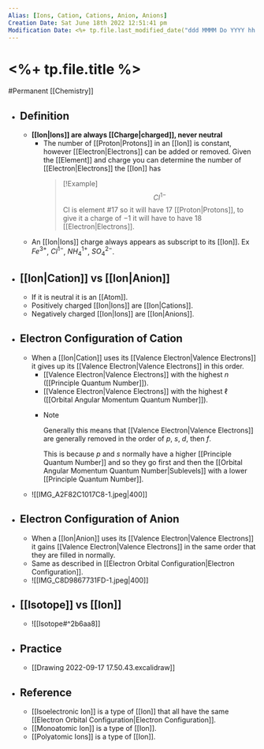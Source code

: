 ```yaml
---
Alias: [Ions, Cation, Cations, Anion, Anions]
Creation Date: Sat June 18th 2022 12:51:41 pm 
Modification Date: <%+ tp.file.last_modified_date("ddd MMMM Do YYYY hh:mm:ss a") %>
---
```

# <%+ tp.file.title %>
#Permanent [[Chemistry]]

- ## Definition
	- **[[Ion|Ions]] are always [[Charge|charged]], never neutral**
		- The number of [[Proton|Protons]] in an [[Ion]] is constant, however [[Electron|Electrons]] can be added or removed. Given the [[Element]] and charge you can determine the number of [[Electron|Electrons]] the [[Ion]] has
		  > [!Example]
		  > $$Cl^{1-}$$
		  > Cl is element #17 so it will have 17 [[Proton|Protons]], to give it a charge of $-1$ it will have to have 18 [[Electron|Electrons]].
	- An [[Ion|Ions]] charge always appears as subscript to its [[Ion]]. Ex $Fe^{3+}$, $Cl^{1-}$, $NH_4^{1+}$, $SO_4^{2-}$.
- ## [[Ion|Cation]] vs [[Ion|Anion]]
	- If it is neutral it is an [[Atom]].
	- Positively charged [[Ion|Ions]] are [[Ion|Cations]].
	- Negatively charged [[Ion|Ions]] are [[Ion|Anions]]. 
- ## Electron Configuration of Cation
	- When a [[Ion|Cation]] uses its [[Valence Electron|Valence Electrons]] it gives up its [[Valence Electron|Valence Electrons]] in this order.
		- [[Valence Electron|Valence Electrons]] with the highest $n$ ([[Principle Quantum Number]]).
		- [[Valence Electron|Valence Electrons]] with the highest $\ell$ ([[Orbital Angular Momentum Quantum Number]]).
		- > [!Note]
		  > Generally this means that [[Valence Electron|Valence Electrons]] are generally removed in the order of $p$, $s$, $d$, then $f$.
		  > 
		  > This is because $p$ and $s$ normally have a higher [[Principle Quantum Number]] and so they go first and then the [[Orbital Angular Momentum Quantum Number|Sublevels]] with a lower [[Principle Quantum Number]].
	- ![[IMG_A2F82C1017C8-1.jpeg|400]]
- ## Electron Configuration of Anion
	- When a [[Ion|Anion]] uses its [[Valence Electron|Valence Electrons]] it gains [[Valence Electron|Valence Electrons]] in the same order that they are filled in normally.
	- Same as described in [[Electron Orbital Configuration|Electron Configuration]].
	- ![[IMG_C8D9867731FD-1.jpeg|400]]
- ## [[Isotope]] vs [[Ion]]
	- ![[Isotope#^2b6aa8]]
- ## Practice
	- [[Drawing 2022-09-17 17.50.43.excalidraw]]
- ## Reference
	- [[Isoelectronic Ion]] is a type of [[Ion]] that all have the same [[Electron Orbital Configuration|Electron Configuration]].
	- [[Monoatomic Ion]] is a type of [[Ion]].
	- [[Polyatomic Ions]] is a type of [[Ion]].